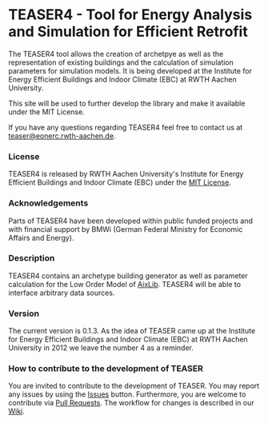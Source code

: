 # TEASER4 - Tool for Energy Analysis and Simulation for Efficient Retrofit

The TEASER4 tool allows the creation of archetpye as well as the representation of existing buildings and the calculation of simulation parameters for simulation models. 
It is being developed at the Institute for Energy Efficient Buildings and Indoor Climate (EBC) at RWTH Aachen University.

This site will be used to further develop the library and make it available under the MIT License.

If you have any questions regarding TEASER4 feel free to contact us at teaser@eonerc.rwth-aachen.de.

### License

TEASER4 is released by RWTH Aachen University's Institute for Energy Efficient Buildings and Indoor Climate (EBC) under the [MIT License](http://opensource.org/licenses/MIT).

### Acknowledgements

Parts of TEASER4 have been developed within public funded projects and with financial support by BMWi (German Federal Ministry for Economic Affairs and Energy).

### Description

TEASER4 contains an archetype building generator as well as parameter calculation for the Low Order Model of [AixLib](https://github.com/RWTH-EBC/AixLib). TEASER4 will be able to interface arbitrary data sources.

### Version

The current version is 0.1.3. As the idea of TEASER came up at the Institute for Energy Efficient Buildings and Indoor Climate (EBC) at RWTH Aachen University in 2012 we leave the number 4 as a reminder.


### How to contribute to the development of TEASER
You are invited to contribute to the development of TEASER. 
You may report any issues by using the [Issues](https://github.com/RWTH-EBC/TEASER/issues) button.
Furthermore, you are welcome to contribute via [Pull Requests](https://github.com/RWTH-EBC/TEASER/pulls). The workflow for changes is described in our [Wiki](https://github.com/RWTH-EBC/TEASER/wiki).

